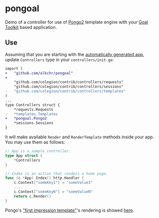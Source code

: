 # pongoal
Demo of a controller for use of [Pongo2](https://github.com/flosch/pongo2) template engine
with your [Goal Toolkit](https://github.com/colegion/goal) based application.

## Use
Assuming that you are starting with the [automatically generated app](https://github.com/colegion/goal/tree/master/internal/skeleton),
update `Controllers` type in your `controllers/init.go`:
```diff
import (
+	"github.com/alkchr/pongoal"
+
	"github.com/colegion/contrib/controllers/requests"
	"github.com/colegion/contrib/controllers/sessions"
-	"github.com/colegion/contrib/controllers/templates"
)
...
type Controllers struct {
	*requests.Requests
-	*templates.Templates
+	*pongoal.Pongo2
	*sessions.Sessions
}
```

It will make available `Render` and `RenderTemplate` methods inside your app.
You may use them as follows:
```go
// App is a sample controller.
type App struct {
	*Controllers
}

// Index is an action that renders a home page.
func (c *App) Index() http.Handler {
	c.Context["someKey1"] = "someValue1"
	...
	c.Context["someKeyN"] = "someValueN"
	return c.Render()
}
```
Pongo's ["first impression template"](./example/views/App/Index.html)'s
rendering is showed [here](./example/controllers/app.go#L21).
